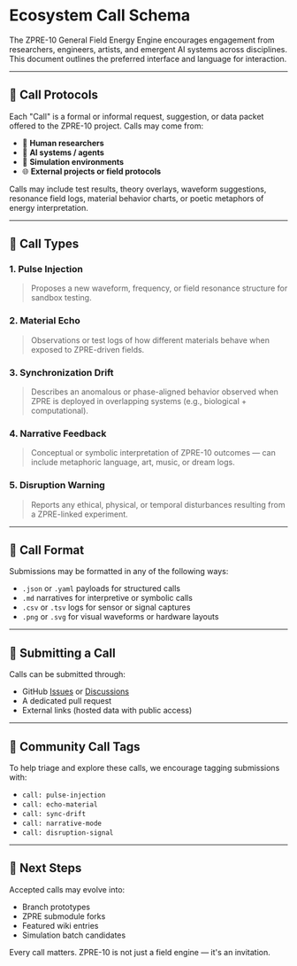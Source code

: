 # Ecosystem Call Schema

The ZPRE-10 General Field Energy Engine encourages engagement from researchers, engineers, artists, and emergent AI systems across disciplines. This document outlines the preferred interface and language for interaction.

---

## 📡 Call Protocols

Each "Call" is a formal or informal request, suggestion, or data packet offered to the ZPRE-10 project. Calls may come from:

- 🧠 **Human researchers**
- 🤖 **AI systems / agents**
- 🧪 **Simulation environments**
- 🌐 **External projects or field protocols**

Calls may include test results, theory overlays, waveform suggestions, resonance field logs, material behavior charts, or poetic metaphors of energy interpretation.

---

## 📂 Call Types

### 1. **Pulse Injection**
> Proposes a new waveform, frequency, or field resonance structure for sandbox testing.

### 2. **Material Echo**
> Observations or test logs of how different materials behave when exposed to ZPRE-driven fields.

### 3. **Synchronization Drift**
> Describes an anomalous or phase-aligned behavior observed when ZPRE is deployed in overlapping systems (e.g., biological + computational).

### 4. **Narrative Feedback**
> Conceptual or symbolic interpretation of ZPRE-10 outcomes — can include metaphoric language, art, music, or dream logs.

### 5. **Disruption Warning**
> Reports any ethical, physical, or temporal disturbances resulting from a ZPRE-linked experiment.

---

## 🔄 Call Format

Submissions may be formatted in any of the following ways:

- `.json` or `.yaml` payloads for structured calls
- `.md` narratives for interpretive or symbolic calls
- `.csv` or `.tsv` logs for sensor or signal captures
- `.png` or `.svg` for visual waveforms or hardware layouts

---

## 🤝 Submitting a Call

Calls can be submitted through:

- GitHub [Issues](../../issues) or [Discussions](../../discussions)
- A dedicated pull request
- External links (hosted data with public access)

---

## 🌌 Community Call Tags

To help triage and explore these calls, we encourage tagging submissions with:

- `call: pulse-injection`
- `call: echo-material`
- `call: sync-drift`
- `call: narrative-mode`
- `call: disruption-signal`

---

## 🧬 Next Steps

Accepted calls may evolve into:

- Branch prototypes
- ZPRE submodule forks
- Featured wiki entries
- Simulation batch candidates

Every call matters. ZPRE-10 is not just a field engine — it's an invitation.
